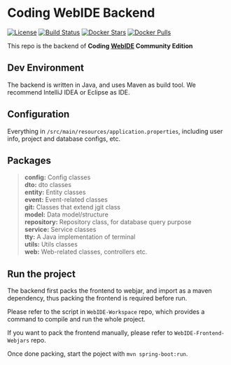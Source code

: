 # Coding WebIDE Backend
[![License](https://img.shields.io/badge/License-BSD%203--Clause-blue.svg)](https://github.com/Coding/WebIDE/blob/master/LICENSE) [![Build Status](https://travis-ci.org/Coding/WebIDE-Backend.svg?branch=master)](https://travis-ci.org/Coding/WebIDE-Backend) [![Docker Stars](https://img.shields.io/docker/stars/webide/backend.svg)](https://hub.docker.com/r/webide/backend 'DockerHub') [![Docker Pulls](https://img.shields.io/docker/pulls/webide/backend.svg)](https://hub.docker.com/r/webide/backend 'DockerHub')

This repo is the backend of **Coding [WebIDE](https://ide.coding.net) Community Edition**

## Dev Environment

The backend is written in Java, and uses Maven as build tool. We recommend IntelliJ IDEA or Eclipse as IDE.

## Configuration

Everything in `/src/main/resources/application.properties`, including user info, project and database configs, etc.

## Packages

> **config:** Config classes  
> **dto:** dto classes  
> **entity:** Entity classes  
> **event:** Event-related classes  
> **git:** Classes that extend jgit class  
> **model:** Data model/structure  
> **repository:** Repository class, for database query purpose  
> **service:** Service classes  
> **tty:** A Java implementation of terminal  
> **utils:** Utils classes  
> **web:** Web-related classes, controllers etc.  

## Run the project

The backend first packs the frontend to webjar, and import as a maven dependency, thus packing the frontend is required before run.

Please refer to the script in `WebIDE-Workspace` repo, which provides a command to compile and run the whole project.

If you want to pack the frontend manually, please refer to `WebIDE-Frontend-Webjars` repo.

Once done packing, start the poject with `mvn spring-boot:run`.
